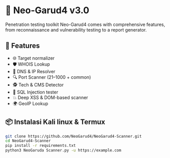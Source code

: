 # 🦅 Neo-Garud4 v3.0

Penetration testing toolkit
Neo-Garud4 comes with comprehensive features, from reconnaissance and vulnerability testing to a report generator.

## 🚀 Features
- 🌐 Target normalizer
- 🛡 WHOIS Lookup
- 📡 DNS & IP Resolver
- 🔍 Port Scanner (21–1000 + common)
- 🕵️ Tech & CMS Detector
- 💉 SQL Injection tester
- 💥 Deep XSS & DOM-based scanner
- 🌍 GeoIP Lookup

## 📦 Instalasi Kali linux & Termux
```bash
git clone https://github.com/NeoGarud4/NeoGarud4-Scanner.git
cd NeoGarud4-Scanner
pip install -r requirements.txt
python3 NeoGaruda Scanner.py -u https://example.com

